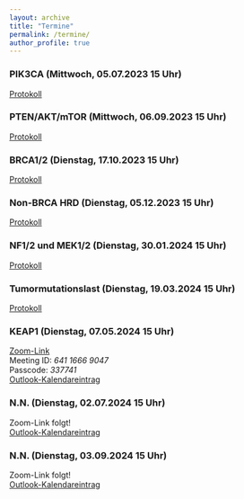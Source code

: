 ```yaml
---
layout: archive
title: "Termine"
permalink: /termine/
author_profile: true
---
```


### PIK3CA (Mittwoch, 05.07.2023 15 Uhr)
[Protokoll](https://team-deutschland.org/files/1-Protokoll-PIK3CA.pdf)

### PTEN/AKT/mTOR (Mittwoch, 06.09.2023 15 Uhr)
[Protokoll](https://team-deutschland.org/files/2-Protokoll-PTEN-AKT-mTOR.pdf)

### BRCA1/2 (Dienstag, 17.10.2023 15 Uhr)
[Protokoll](https://team-deutschland.org/files/3-Protokoll-BRCA1-2.pdf)

### Non-BRCA HRD (Dienstag, 05.12.2023 15 Uhr)
[Protokoll](https://team-deutschland.org/files/4-Protokoll-Non-BRCA-HRD.pdf)

### NF1/2 und MEK1/2 (Dienstag, 30.01.2024 15 Uhr)
[Protokoll](https://team-deutschland.org/files/5-Protokoll-NF-MEK.pdf)

### Tumormutationslast (Dienstag, 19.03.2024 15 Uhr)
[Protokoll](https://team-deutschland.org/files/5-Protokoll-Tumormutationslast.pdf)

### KEAP1 (Dienstag, 07.05.2024 15 Uhr)
[Zoom-Link](https://tum-conf.zoom-x.de/j/64116669047?pwd=MU5DM21sYVFYS0h5NURXVlI5c3FhUT09)  
Meeting ID: *641 1666 9047*  
Passcode: *337741*  
[Outlook-Kalendareintrag](https://team-deutschland.org/files/7.ics)  

### N.N. (Dienstag, 02.07.2024 15 Uhr)
Zoom-Link folgt!  
[Outlook-Kalendareintrag](https://team-deutschland.org/files/8.ics)  

### N.N. (Dienstag, 03.09.2024 15 Uhr)
Zoom-Link folgt!  
[Outlook-Kalendareintrag](https://team-deutschland.org/files/9.ics)  